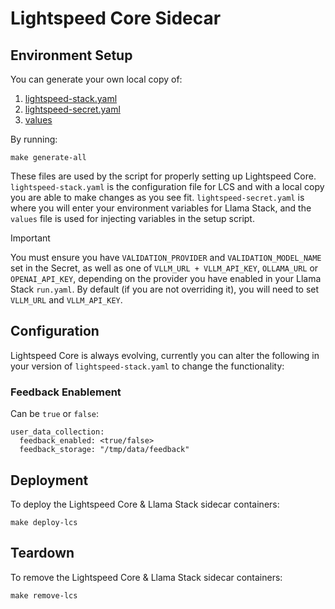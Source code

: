 # Lightspeed Core Sidecar

## Environment Setup

You can generate your own local copy of:
1. [lightspeed-stack.yaml](../../templates/skeleton/lightspeed-stack.yaml)
2. [lightspeed-secret.yaml](../../templates/skeleton/lightspeed-secret.yaml)
3. [values](../../env/default-values)

By running:
```
make generate-all
```

These files are used by the script for properly setting up Lightspeed Core. `lightspeed-stack.yaml` is the configuration file for LCS and with a local copy you are able to make changes as you see fit. `lightspeed-secret.yaml` is where you will enter your environment variables for Llama Stack, and the `values` file is used for injecting variables in the setup script.

> [!IMPORTANT]
> You must ensure you have `VALIDATION_PROVIDER` and `VALIDATION_MODEL_NAME` set in the Secret, as well as one of `VLLM_URL + VLLM_API_KEY`, `OLLAMA_URL` or `OPENAI_API_KEY`, depending on the provider you have enabled in your Llama Stack `run.yaml`. By default (if you are not overriding it), you will need to set `VLLM_URL` and `VLLM_API_KEY`.

## Configuration

Lightspeed Core is always evolving, currently you can alter the following in your version of `lightspeed-stack.yaml` to change the functionality:

### Feedback Enablement

Can be `true` or `false`:

```
user_data_collection:
  feedback_enabled: <true/false>
  feedback_storage: "/tmp/data/feedback"
```

## Deployment

To deploy the Lightspeed Core & Llama Stack sidecar containers:

```
make deploy-lcs
```

## Teardown

To remove the Lightspeed Core & Llama Stack sidecar containers:

```
make remove-lcs
```